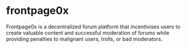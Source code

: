 # frontpage0x
Frontpage0x is a decentralized forum platform that incentivises users to create valuable content and successful moderation of forums while providing penalties to malignant users, trolls, or bad moderators.
